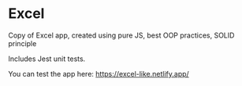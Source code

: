# Excel
Copy of Excel app, created using pure JS, best OOP practices, SOLID principle

Includes Jest unit tests.

You can test the app here: https://excel-like.netlify.app/
